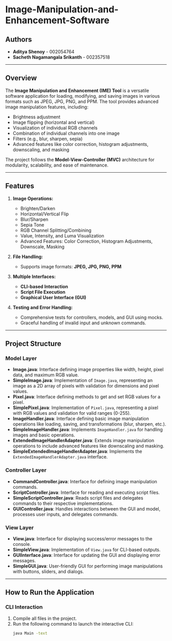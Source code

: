 # Image-Manipulation-and-Enhancement-Software

## Authors
- **Aditya Shenoy** - 002054764  
- **Sacheth Nagamangala Srikanth** - 002357518  

---

## Overview
The **Image Manipulation and Enhancement (IME) Tool** is a versatile software application for loading, modifying, and saving images in various formats such as JPEG, JPG, PNG, and PPM. The tool provides advanced image manipulation features, including:

- Brightness adjustment
- Image flipping (horizontal and vertical)
- Visualization of individual RGB channels
- Combination of individual channels into one image
- Filters (e.g., blur, sharpen, sepia)
- Advanced features like color correction, histogram adjustments, downscaling, and masking

The project follows the **Model-View-Controller (MVC)** architecture for modularity, scalability, and ease of maintenance.

---

## Features
1. **Image Operations:**
   - Brighten/Darken
   - Horizontal/Vertical Flip
   - Blur/Sharpen
   - Sepia Tone
   - RGB Channel Splitting/Combining
   - Value, Intensity, and Luma Visualization
   - Advanced Features: Color Correction, Histogram Adjustments, Downscale, Masking

2. **File Handling:**
   - Supports image formats: **JPEG, JPG, PNG, PPM**

3. **Multiple Interfaces:**
   - **CLI-based Interaction**
   - **Script File Execution**
   - **Graphical User Interface (GUI)**

4. **Testing and Error Handling:**
   - Comprehensive tests for controllers, models, and GUI using mocks.
   - Graceful handling of invalid input and unknown commands.

---

## Project Structure

### Model Layer
- **Image.java**: Interface defining image properties like width, height, pixel data, and maximum RGB value.
- **SimpleImage.java**: Implementation of `Image.java`, representing an image as a 2D array of pixels with validation for dimensions and pixel values.
- **Pixel.java**: Interface defining methods to get and set RGB values for a pixel.
- **SimplePixel.java**: Implementation of `Pixel.java`, representing a pixel with RGB values and validation for valid ranges (0-255).
- **ImageHandler.java**: Interface defining basic image manipulation operations like loading, saving, and transformations (blur, sharpen, etc.).
- **SimpleImageHandler.java**: Implements `ImageHandler.java` for handling images and basic operations.
- **ExtendedImageHandlerAdapter.java**: Extends image manipulation operations to include advanced features like downscaling and masking.
- **SimpleExtendedImageHandlerAdapter.java**: Implements the `ExtendedImageHandlerAdapter.java` interface.

### Controller Layer
- **CommandController.java**: Interface for defining image manipulation commands.
- **ScriptController.java**: Interface for reading and executing script files.
- **SimpleScriptController.java**: Reads script files and delegates commands to their respective implementations.
- **GUIController.java**: Handles interactions between the GUI and model, processes user inputs, and delegates commands.

### View Layer
- **View.java**: Interface for displaying success/error messages to the console.
- **SimpleView.java**: Implementation of `View.java` for CLI-based outputs.
- **GUIInterface.java**: Interface for updating the GUI and displaying error messages.
- **SimpleGUI.java**: User-friendly GUI for performing image manipulations with buttons, sliders, and dialogs.

---

## How to Run the Application

### CLI Interaction
1. Compile all files in the project.
2. Run the following command to launch the interactive CLI:
   ```bash
   java Main -text
